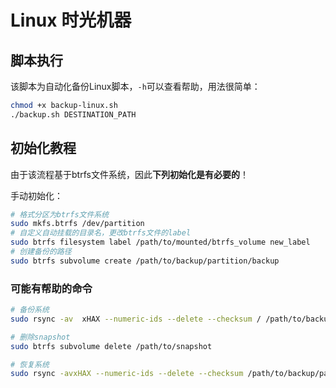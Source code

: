 # Linux 时光机器

## 脚本执行

该脚本为自动化备份Linux脚本，`-h`可以查看帮助，用法很简单：

```sh
chmod +x backup-linux.sh
./backup.sh DESTINATION_PATH
```

## 初始化教程

由于该流程基于btrfs文件系统，因此**下列初始化是有必要的**！

手动初始化：

```sh
# 格式分区为btrfs文件系统
sudo mkfs.btrfs /dev/partition
# 自定义自动挂载的目录名，更改btrfs文件的label
sudo btrfs filesystem label /path/to/mounted/btrfs_volume new_label
# 创建备份的路径
sudo btrfs subvolume create /path/to/backup/partition/backup
```

### 可能有帮助的命令

```sh
# 备份系统
sudo rsync -av	xHAX --numeric-ids --delete --checksum / /path/to/backup/partition/backup

# 删除snapshot
sudo btrfs subvolume delete /path/to/snapshot

# 恢复系统
sudo rsync -avxHAX --numeric-ids --delete --checksum /path/to/backup/partition/backup  /path/to/backup/partition/restore
```